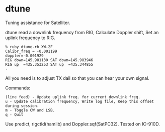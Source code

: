 # dtune
Tuning assistance for Satelliter.

dtune read a downlink frequency from RIG, Calculate Doppler shift, Set an uplink frequency to RIG.

```
% ruby dtune.rb XW-2F
Calibr_freq = -0.001199
doppler=-0.001929
RIG down=145.981130	SAT down=145.983946
RIG up  =435.353253	SAT up  =435.344855
. 
```
All you need is to adjust TX dail so that you can hear your own signal.

Commands:
```
(line feed) - Update uplink freq. for current downlink freq.
u - Update calibration frequency, Write log file, Keep this offset during session.
m - Toggle CW and LSB.
q - Quit
```

Use predict, rigctld(hamlib) and Doppler.sqf(SatPC32). Tested on IC-910D.
